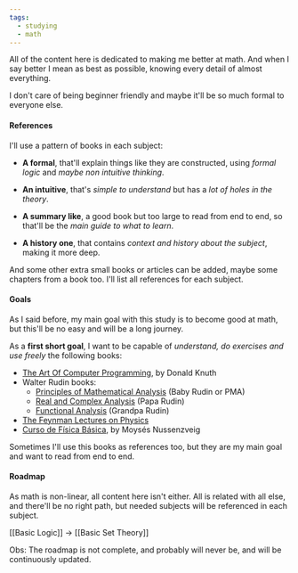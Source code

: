 ```yaml
---
tags:
  - studying
  - math
---
```

All of the content here is dedicated to making me better at math. And when I say better I mean as best as possible, knowing every detail of almost everything.

I don't care of being beginner friendly and maybe it'll be so much formal to everyone else.

#### References

I'll use a pattern of books in each subject:

- **A formal**, that'll explain things like they are constructed, using *formal logic* and *maybe non intuitive thinking*.

- **An intuitive**, that's *simple to understand* but has a *lot of holes in the theory*.

- **A summary like**, a good book but too large to read from end to end, so that'll be the *main guide to what to learn*.

- **A history one**, that contains *context and history about the subject*, making it more deep. 

And some other extra small books or articles can be added, maybe some chapters from a book too. I'll list all references for each subject.

#### Goals

As I said before, my main goal with this study is to become good at math, but this'll be no easy and will be a long journey.

As a **first short goal**, I want to be capable of *understand, do exercises and use freely* the following books:

- [The Art Of Computer Programming](https://en.wikipedia.org/wiki/The_Art_of_Computer_Programming), by Donald Knuth
- Walter Rudin books:
	- [Principles of Mathematical Analysis](https://en.wikipedia.org/wiki/Principles_of_Mathematical_Analysis) (Baby Rudin or PMA)
	- [Real and Complex Analysis](https://books.google.com.br/books/about/Real_and_Complex_Analysis.html?id=Z_fuAAAAMAAJ&source=kp_book_description&redir_esc=y) (Papa Rudin)
	- [Functional Analysis](https://books.google.com.br/books/about/Functional_Analysis.html?id=ehzvAAAAMAAJ&source=kp_book_description&redir_esc=y) (Grandpa Rudin)
- [The Feynman Lectures on Physics](https://en.wikipedia.org/wiki/The_Feynman_Lectures_on_Physics)
- [Curso de Física Básica](https://www.google.com/search?client=firefox-b-d&q=Curso+de+F%C3%ADsica+B%C3%A1sica#ip=1), by Moysés Nussenzveig

Sometimes I'll use this books as references too, but they are my main goal and want to read from end to end.

#### Roadmap

As math is non-linear, all content here isn't either. All is related with all else, and there'll be no right path, but needed subjects will be referenced in each subject. 

[[Basic Logic]] -> [[Basic Set Theory]]

Obs: The roadmap is not complete, and probably will never be, and will be continuously updated.